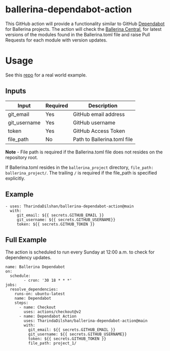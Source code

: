 # ballerina-dependabot-action

This GitHub action will provide a functionality similar to GitHub [Dependabot](https://github.com/dependabot/) for Ballerina projects. The action will check the [Ballerina Central](https://central.ballerina.io/), for latest versions of the modules found in the Ballerina.toml file and raise Pull Requests for each module with version updates.

# Usage
See this [repo](https://github.com/TharindaDilshan/ballerina-dependabot-extended) for a real world example.

## Inputs

| Input        | Required | Description                 |
|--------------|----------|-----------------------------|
| git_email    | Yes      | GitHub email address        |
| git_username | Yes      | GitHub username             |
| token        | Yes      | GitHub Access Token         |
| file_path    | No       | Path to Ballerina.toml file |

**Note** - File path is required if the Ballerina.toml file does not resides on the repository root.

If Ballerina.toml resides in the `ballerina_project` directory, `file_path: ballerina_project/`. The trailing `/` is required if the file_path is specified explicitly.

## Example

```
- uses: TharindaDilshan/ballerina-dependabot-action@main
  with:
     git_email: ${{ secrets.GITHUB_EMAIL }}
     git_username: ${{ secrets.GITHUB_USERNAME}}
     token: ${{ secrets.GITHUB_TOKEN }}
```

## Full Example

The action is scheduled to run every Sunday at 12:00 a.m. to check for dependency updates.

```
name: Ballerina Dependabot
on: 
  schedule:
        - cron: '30 18 * * *'
jobs:
  resolve_dependencies:
    runs-on: ubuntu-latest
    name: Dependabot
    steps:
      - name: Checkout
        uses: actions/checkout@v2
      - name: Dependabot Action
        uses: TharindaDilshan/ballerina-dependabot-action@main
        with:
          git_email: ${{ secrets.GITHUB_EMAIL }}
          git_username: ${{ secrets.GITHUB_USERNAME}}
          token: ${{ secrets.GITHUB_TOKEN }}
          file_path: project_1/
```
